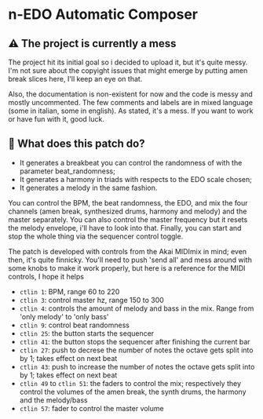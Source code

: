 # n-EDO Automatic Composer
## ⚠️ The project is currently a mess
The project hit its initial goal so i decided to upload it, but it's quite messy.
I'm not sure about the copyight issues that might emerge by putting amen break slices here, I'll keep an eye on that.

Also, the documentation is non-existent for now and the code is messy and mostly uncommented. The few comments and labels are in mixed language (some in italian, some in english). As stated, it's a mess. If you want to work or have fun with it, good luck.

## 🔧 What does this patch do?
* It generates a breakbeat you can control the randomness of with the parameter beat_randomness;
* It generates a harmony in triads with respects to the EDO scale chosen;
* It generates a melody in the same fashion.

You can control the BPM, the beat randomness, the EDO, and mix the four channels (amen break, synthesized drums, harmony and melody) and the master separately. You can also control the master frequency but it resets the melody envelope, i'll have to look into that.
Finally, you can start and stop the whole thing via the sequencer control toggle.

The patch is developed with controls from the Akai MIDImix in mind; even then, it's quite finnicky. You'll need to push 'send all' and mess around with some knobs to make it work properly, but here is a reference for the MIDI controls, I hope it helps

* `ctlin 1`: BPM, range 60 to 220
* `ctlin 3`: control master hz, range 150 to 300
* `ctlin 4`: controls the amount of melody and bass in the mix. Range from 'only melody' to 'only bass'
* `ctlin 9`: control beat randomness
* `ctlin 25`: the button starts the sequencer
* `ctlin 41`: the button stops the sequencer after finishing the current bar
* `ctlin 27`: push to decrese the number of notes the octave gets split into by 1; takes effect on next beat
* `ctlin 43`: push to increase the number of notes the octave gets split into by 1; takes effect on next beat
* `ctlin 49` to `ctlin 51`: the faders to control the mix; respectively they control the volumes of the amen break, the synth drums, the harmony and the melody/bass
* `ctlin 57`: fader to control the master volume
